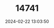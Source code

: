 ---
title: "14741"
category: "Neusticomys mussoi"
draft: false
date: 2024-02-22 13:03:50
languages:
  English: ["Musso's Fish-eating Rat"]
---